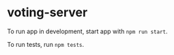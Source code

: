 # voting-server

To run app in development, start app with `npm run start`.

To run tests, run `npm tests`.
